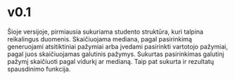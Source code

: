 # v0.1
Šioje versijoje, pirmiausia sukuriama studento struktūra, kuri talpina reikalingus duomenis. Skaičiuojama mediana, pagal pasirinkimą generuojami atsitiktiniai pažymiai arba įvedami pasirinkti vartotojo pažymiai, pagal juos skaičiuojamas galutinis pažymys. Sukurtas pasirinkimas galutinį pažymį skaičiuoti pagal vidurkį ar medianą. Taip pat sukurta ir rezultatų spausdinimo funkcija.
